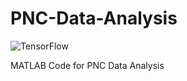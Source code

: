 # PNC-Data-Analysis

![TensorFlow](https://img.shields.io/badge/PNC-Sparse%20GCA-brightgreen)

MATLAB Code for PNC Data Analysis
